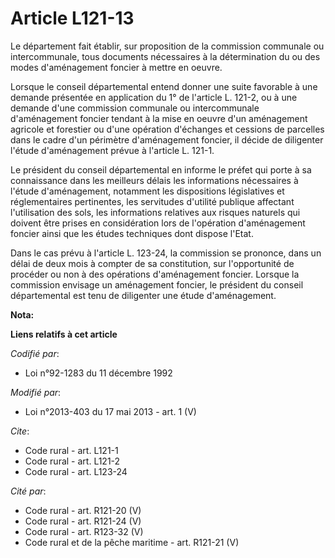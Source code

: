 # Article L121-13

Le département fait établir, sur proposition de la commission communale ou intercommunale, tous documents nécessaires à la
détermination du ou des modes d'aménagement foncier à mettre en oeuvre. 

Lorsque le conseil départemental  entend donner une suite favorable à une demande présentée en application du 1° de l'article
L. 121-2, ou à une demande d'une commission communale ou intercommunale d'aménagement foncier tendant à la mise en oeuvre
d'un aménagement agricole et forestier ou d'une opération d'échanges et cessions de parcelles dans le cadre d'un périmètre
d'aménagement foncier, il décide de diligenter l'étude d'aménagement prévue à l'article L. 121-1. 

Le président du conseil départemental  en informe le préfet qui porte à sa connaissance dans les meilleurs délais les
informations nécessaires à l'étude d'aménagement, notamment les dispositions législatives et réglementaires pertinentes, les
servitudes d'utilité publique affectant l'utilisation des sols, les informations relatives aux risques naturels qui doivent
être prises en considération lors de l'opération d'aménagement foncier ainsi que les études techniques dont dispose l'Etat. 

Dans le cas prévu à l'article L. 123-24, la commission se prononce, dans un délai de deux mois à compter de sa constitution,
sur l'opportunité de procéder ou non à des opérations d'aménagement foncier. Lorsque la commission envisage un aménagement
foncier, le président du conseil départemental  est tenu de diligenter une étude d'aménagement.

**Nota:**



**Liens relatifs à cet article**

_Codifié par_:

  - Loi n°92-1283 du 11 décembre 1992

_Modifié par_:

  - Loi n°2013-403 du 17 mai 2013 - art. 1 (V)

_Cite_:

  - Code rural - art. L121-1
  - Code rural - art. L121-2
  - Code rural - art. L123-24

_Cité par_:

  - Code rural - art. R121-20 (V)
  - Code rural - art. R121-24 (V)
  - Code rural - art. R123-32 (V)
  - Code rural et de la pêche maritime - art. R121-21 (V)
